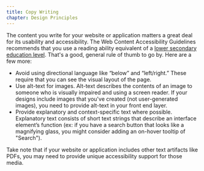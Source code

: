 ```yaml
---
title: Copy Writing
chapter: Design Principles
---
```

The content you write for your website or application matters a great deal for its usability and accessibility. The Web Content Accessibility Guidelines recommends that you use a reading ability equivalent of a <a href="http://www.w3.org/WAI/WCAG20/quickref/#qr-meaning-supplements">lower secondary education level</a>. That's a good, general rule of thumb to go by. Here are a few more:

- Avoid using directional language like “below” and “left/right.” These require that you can see the visual layout of the page.
- Use alt-text for images. Alt-text describes the contents of an image to someone who is visually impaired and using a screen reader. If your designs include images that you've created (not user-generated images), you need to provide alt-text in your front end layer.
- Provide explanatory and context-specific text where possible. Explanatory text consists of short text strings that describe an interface element’s function (ex: if you have a search button that looks like a magnifying glass, you might consider adding an on-hover tooltip of "Search").

Take note that if your website or application includes other text artifacts like PDFs, you may need to provide unique accessibility support for those media.
